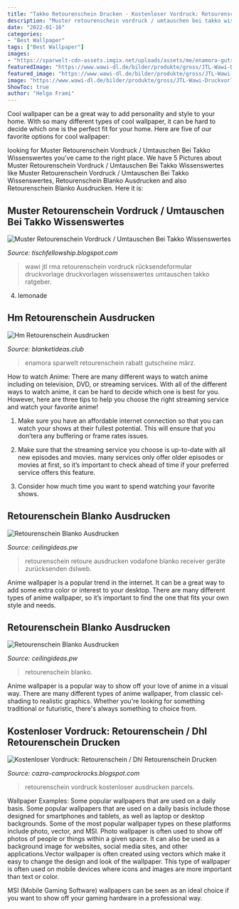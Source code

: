 ```yaml
---
title: "Takko Retourenschein Drucken - Kostenloser Vordruck: Retourenschein / Dhl Retourenschein Drucken"
description: "Muster retourenschein vordruck / umtauschen bei takko wissenswertes"
date: "2022-01-16"
categories:
- "Best Wallpaper"
tags: ["Best Wallpaper"]
images:
- "https://sparwelt-cdn-assets.imgix.net/uploads/assets/me/enamora-gutschein-eingabe.jpg"
featuredImage: "https://www.wawi-dl.de/bilder/produkte/gross/JTL-Wawi-Druckvorlage-RMA-Ruecksendeformular.jpg"
featured_image: "https://www.wawi-dl.de/bilder/produkte/gross/JTL-Wawi-Druckvorlage-RMA-Ruecksendeformular.jpg"
image: "https://www.wawi-dl.de/bilder/produkte/gross/JTL-Wawi-Druckvorlage-RMA-Ruecksendeformular.jpg"
ShowToc: true
author: "Helga Frami"
---
```



Cool wallpaper can be a great way to add personality and style to your home. With so many different types of cool wallpaper, it can be hard to decide which one is the perfect fit for your home. Here are five of our favorite options for cool wallpaper: 

	

		
looking for Muster Retourenschein Vordruck / Umtauschen Bei Takko Wissenswertes you've came to the right place. We have 5 Pictures about Muster Retourenschein Vordruck / Umtauschen Bei Takko Wissenswertes like Muster Retourenschein Vordruck / Umtauschen Bei Takko Wissenswertes, Retourenschein Blanko Ausdrucken and also Retourenschein Blanko Ausdrucken. Here it is:
		
    
## Muster Retourenschein Vordruck / Umtauschen Bei Takko Wissenswertes

<img loading=lazy src="https://www.wawi-dl.de/bilder/produkte/gross/JTL-Wawi-Druckvorlage-RMA-Ruecksendeformular.jpg" onerror="this.onerror=null;this.src='https://tse3.mm.bing.net/th?id=OIP.fEfhaMOsdmb5M5SdaaAewwHaHa&amp;pid=15.1';" alt="Muster Retourenschein Vordruck / Umtauschen Bei Takko Wissenswertes">

_Source: tischfellowship.blogspot.com_

>wawi jtl rma retourenschein vordruck rücksendeformular druckvorlage druckvorlagen wissenswertes umtauschen takko ratgeber. 

	

4. lemonade 

    
## Hm Retourenschein Ausdrucken

<img loading=lazy src="https://sparwelt-cdn-assets.imgix.net/uploads/assets/me/enamora-gutschein-eingabe.jpg" onerror="this.onerror=null;this.src='https://tse2.mm.bing.net/th?id=OIP.dXrLdPTtXgqQ7atO6fzQhwHaDH&amp;pid=15.1';" alt="Hm Retourenschein Ausdrucken">

_Source: blanketideas.club_

>enamora sparwelt retourenschein rabatt gutscheine märz. 

	

How to watch Anime: There are many different ways to watch anime including on television, DVD, or streaming services.
With all of the different ways to watch anime, it can be hard to decide which one is best for you. However, here are three tips to help you choose the right streaming service and watch your favorite anime!
1. Make sure you have an affordable internet connection so that you can watch your shows at their fullest potential. This will ensure that you don’tera any buffering or frame rates issues.

2. Make sure that the streaming service you choose is up-to-date with all new episodes and movies. many services only offer older episodes or movies at first, so it’s important to check ahead of time if your preferred service offers this feature.

3. Consider how much time you want to spend watching your favorite shows.

    
## Retourenschein Blanko Ausdrucken

<img loading=lazy src="https://static.dslweb.de/images/anbieter/sky/sky-retoure-schritt-2-750.jpg" onerror="this.onerror=null;this.src='https://tse4.mm.bing.net/th?id=OIP.Ag1R7StTxPHX0Cbzr1EdhgHaEc&amp;pid=15.1';" alt="Retourenschein Blanko Ausdrucken">

_Source: ceilingideas.pw_

>retourenschein retoure ausdrucken vodafone blanko receiver geräte zurücksenden dslweb. 

	

Anime wallpaper is a popular trend in the internet. It can be a great way to add some extra color or interest to your desktop. There are many different types of anime wallpaper, so it’s important to find the one that fits your own style and needs.

    
## Retourenschein Blanko Ausdrucken

<img loading=lazy src="https://cdnmp.plentymarkets.com/8625/meta/images/preview_3.png" onerror="this.onerror=null;this.src='https://tse1.mm.bing.net/th?id=OIP.WxqXpU1hiFvClCpEfsrTdgHaEr&amp;pid=15.1';" alt="Retourenschein Blanko Ausdrucken">

_Source: ceilingideas.pw_

>retourenschein blanko. 

	

Anime wallpaper is a popular way to show off your love of anime in a visual way. There are many different types of anime wallpaper, from classic cel-shading to realistic graphics. Whether you're looking for something traditional or futuristic, there's always something to choice from.

    
## Kostenloser Vordruck: Retourenschein / Dhl Retourenschein Drucken

<img loading=lazy src="https://www.myhermes.at/fileadmin/content/02_GESCHAEFTSKUNDEN/Versandhandelskunden/Hermes_Versandhandel_Logo_About_you.jpg" onerror="this.onerror=null;this.src='https://tse1.mm.bing.net/th?id=OIP.5Pl4UXBY0PTFopLmgYgqZQHaDX&amp;pid=15.1';" alt="Kostenloser Vordruck: Retourenschein / Dhl Retourenschein Drucken">

_Source: cazra-camprockrocks.blogspot.com_

>retourenschein vordruck kostenloser ausdrucken parcels. 

	

Wallpaper Examples: Some popular wallpapers that are used on a daily basis.
Some popular wallpapers that are used on a daily basis include those designed for smartphones and tablets, as well as laptop or desktop backgrounds. Some of the most popular wallpaper types on these platforms include photo, vector, and MSI. 
Photo wallpaper is often used to show off photos of people or things within a given space. It can also be used as a background image for websites, social media sites, and other applications.Vector wallpaper is often created using vectors which make it easy to change the design and look of the wallpaper. This type of wallpaper is often used on mobile devices where icons and images are more important than text or color. 

MSI (Mobile Gaming Software) wallpapers can be seen as an ideal choice if you want to show off your gaming hardware in a professional way.

